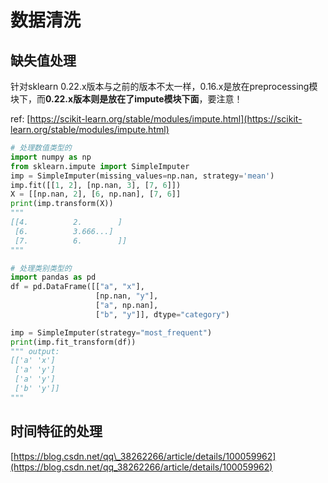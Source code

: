 # 数据清洗

## 缺失值处理

针对sklearn 0.22.x版本与之前的版本不太一样，0.16.x是放在preprocessing模块下，而**0.22.x版本则是放在了impute模块下面**，要注意！

ref: [https://scikit-learn.org/stable/modules/impute.html](https://scikit-learn.org/stable/modules/impute.html)

```python
# 处理数值类型的
import numpy as np
from sklearn.impute import SimpleImputer
imp = SimpleImputer(missing_values=np.nan, strategy='mean')
imp.fit([[1, 2], [np.nan, 3], [7, 6]])
X = [[np.nan, 2], [6, np.nan], [7, 6]]
print(imp.transform(X))
"""
[[4.          2.        ]
 [6.          3.666...]
 [7.          6.        ]]
"""
```

```python
# 处理类别类型的
import pandas as pd
df = pd.DataFrame([["a", "x"],
                   [np.nan, "y"],
                   ["a", np.nan],
                   ["b", "y"]], dtype="category")

imp = SimpleImputer(strategy="most_frequent")
print(imp.fit_transform(df))
""" output:
[['a' 'x']
 ['a' 'y']
 ['a' 'y']
 ['b' 'y']]
"""
```

## 时间特征的处理

[https://blog.csdn.net/qq\_38262266/article/details/100059962](https://blog.csdn.net/qq_38262266/article/details/100059962)



